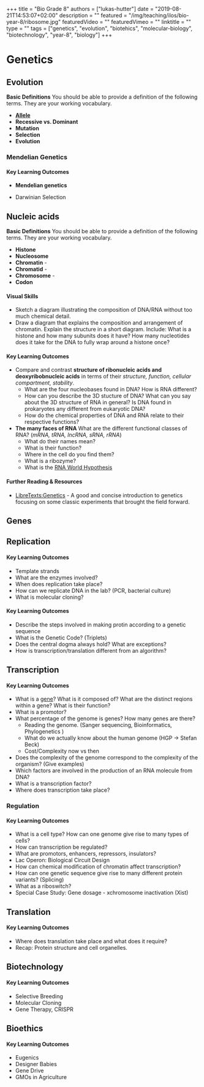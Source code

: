 +++
title = "Bio Grade 8"
authors = ["lukas-hutter"]
date = "2019-08-21T14:53:07+02:00"
description = ""
featured = "/img/teaching/ilos/bio-year-8/ribosome.jpg"
featuredVideo = ""
featuredVimeo = ""
linktitle = ""
type = ""
tags = ["genetics", "evolution", "biotehics", "molecular-biology", "biotechnology", "year-8", "biology"]
+++

# Genetics

## Evolution

**Basic Definitions** You should be able to provide a definition of the
following terms. They are your working vocabulary.

- [**Allele**](https://www.youtube.com/watch?v=FsaYSGWuRmo)
- **Recessive vs. Dominant**
- **Mutation**
- **Selection**
- **Evolution**

### Mendelian Genetics

#### Key Learning Outcomes
- **Mendelian genetics**


- Darwinian Selection


## Nucleic acids

**Basic Definitions** You should be able to provide a definition of the
following terms. They are your working vocabulary.

- **Histone**
- **Nucleosome**
- **Chromatin** -
- **Chromatid** -
- **Chromosome** -
- **Codon**

#### Visual Skills
- Sketch a diagram illustrating the composition of DNA/RNA without too much chemical detail.
- Draw a diagram that explains the composition and arrangement of chromatin. Explain the structure in a short diagram. Include: What is a histone and how many subunits does it have? How many nucleotides does it take for the DNA to fully wrap around a histone once?

#### Key Learning Outcomes
- Compare and contrast **structure of ribonucleic acids and deoxyribobnucleic acids** in terms of their _structure, function, cellular compartment, stability_.
    - What are the four nucleobases found in DNA? How is RNA different?
    - How can you describe the 3D stucture of DNA? What can you say about the 3D structure of RNA in general? Is DNA found in prokaryotes any different from eukaryotic DNA?
    - How do the chemical properties of DNA and RNA relate to their respective functions?
- **The many faces of RNA** What are the different functional classes of RNA? (_mRNA, tRNA, lncRNA, sRNA, rRNA_)
    - What do their names mean?
    - What is their function?
    - Where in the cell do you find them?
    - What is a ribozyme?
    - What is the [RNA World Hypothesis](https://www.youtube.com/watch?v=K1xnYFCZ9Yg)

#### Further Reading & Resources
- [LibreTexts:Genetics](https://bio.libretexts.org/Bookshelves/Genetics/Book%3A_Online_Open_Genetics_(Nickle_and_Barrette-Ng)/01%3A_Overview%2C_DNA%2C_and_Genes) - A good and concise introduction to genetics focusing on some classic experiments that brought the field forward.

## Genes

## Replication

#### Key Learning Outcomes

- Template strands
- What are the enzymes involved?
- When does replication take place?
- How can we replicate DNA in the lab? (PCR, bacterial culture)
- What is molecular cloning?


#### Key Learning Outcomes
- Describe the steps involved in making protin according to a genetic sequence
- What is the Genetic Code? (Triplets)
- Does the central dogma always hold? What are exceptions?
- How is transcription/translation different from an algorithm?

## Transcription
#### Key Learning Outcomes

- What is a [gene](https://www.youtube.com/watch?v=5MQdXjRPHmQ)? What is it composed of? What are the distinct reqions within a gene? What is their function?
- What is a promotor?
- What percentage of the genome is genes? How many genes are there?
  - Reading the genome. (Sanger sequencing, Bioinformatics, Phylogenetics )
  - What do we actually know about the human genome (HGP -> Stefan Beck)
  - Cost/Complexity now vs then
- Does the complexity of the genome correspond to the complexity of the organism? (Give examples)
- Which factors are involved in the production of an RNA molecule from DNA?
- What is a transcription factor?
- Where does transcription take place?

### Regulation
#### Key Learning Outcomes

- What is a cell type? How can one genome give rise to many types of cells?
- How can transcription be regulated?
- What are promotors, enhancers, repressors, insulators?
- Lac Operon: Biological Circuit Design
- How can chemical modification of chromatin affect transcription?
- How can one genetic sequence give rise to many different protein variants? (Splicing)
- What as a riboswitch?
- Special Case Study: Gene dosage - xchromosome inactivation (Xist)

## Translation
#### Key Learning Outcomes

- Where does translation take place and what does it require?
- Recap: Protein structure and cell organelles.

## Biotechnology
#### Key Learning Outcomes

- Selective Breeding
- Molecular Cloning
- Gene Therapy, CRISPR

## Bioethics
#### Key Learning Outcomes

- Eugenics
- Designer Babies
- Gene Drive
- GMOs in Agriculture
